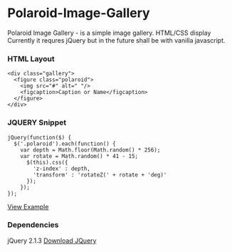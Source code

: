 # Polaroid-Image-Gallery
Polaroid Image Gallery - is a simple image gallery. HTML/CSS display
Currently it requres jQuery but in the future shall be with vanilla javascript.

### HTML Layout
```
<div class="gallery">
  <figure class="polaroid">
    <img src="#" alt=" "/>
    <figcaption>Caption or Name</figcaption>
  </figure>
</div>
```
### JQUERY Snippet
```
jQuery(function($) {
  $('.polaroid').each(function() {
    var depth = Math.floor(Math.random() * 256);
    var rotate = Math.random() * 41 - 15;
      $(this).css({
        'z-index' : depth,
        'transform' : 'rotateZ(' + rotate + 'deg)'
      });
    });
});
```

[View Example](https://hikwamehluli.github.io/Polaroid-Image-Gallery/)

### Dependencies

jQuery 2.1.3 [Download JQuery](http://cdnjs.cloudflare.com/ajax/libs/jquery/2.1.3/jquery.min.js)
